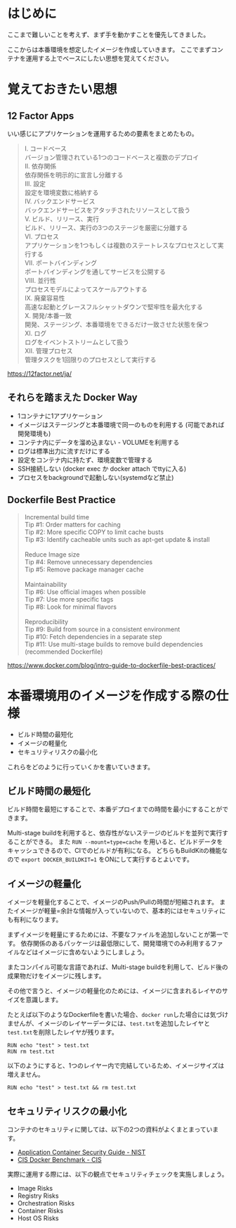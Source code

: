 # はじめに
ここまで難しいことを考えず、まず手を動かすことを優先してきました。

ここからは本番環境を想定したイメージを作成していきます。
ここでまずコンテナを運用する上でベースにしたい思想を覚えてください。

# 覚えておきたい思想

## 12 Factor Apps

いい感じにアプリケーションを運用するための要素をまとめたもの。

> I. コードベース<br />
>  バージョン管理されている1つのコードベースと複数のデプロイ<br />
> II. 依存関係<br />
>  依存関係を明示的に宣言し分離する<br />
> III. 設定<br />
>   設定を環境変数に格納する<br />
> IV. バックエンドサービス<br />
>   バックエンドサービスをアタッチされたリソースとして扱う<br />
> V. ビルド、リリース、実行<br />
>   ビルド、リリース、実行の3つのステージを厳密に分離する<br />
> VI. プロセス<br />
>   アプリケーションを1つもしくは複数のステートレスなプロセスとして実行する<br />
> VII. ポートバインディング<br />
>   ポートバインディングを通してサービスを公開する<br />
> VIII. 並行性<br />
>   プロセスモデルによってスケールアウトする<br />
> IX. 廃棄容易性<br />
>   高速な起動とグレースフルシャットダウンで堅牢性を最大化する<br />
> X. 開発/本番一致<br />
>   開発、ステージング、本番環境をできるだけ一致させた状態を保つ<br />
> XI. ログ<br />
>   ログをイベントストリームとして扱う<br />
> XII. 管理プロセス<br />
>   管理タスクを1回限りのプロセスとして実行する<br />

https://12factor.net/ja/

## それらを踏まえた Docker Way
- 1コンテナに1アプリケーション
- イメージはステージングと本番環境で同一のものを利用する (可能であれば開発環境も)
- コンテナ内にデータを溜め込まない - VOLUMEを利用する
- ログは標準出力に流すだけにする
- 設定をコンテナ内に持たず、環境変数で管理する
- SSH接続しない (docker exec か docker attach でttyに入る)
- プロセスをbackgroundで起動しない(systemdなど禁止)

## Dockerfile Best Practice
> Incremental build time<br/>
> Tip #1: Order matters for caching<br/>
> Tip #2: More specific COPY to limit cache busts<br/>
> Tip #3: Identify cacheable units such as apt-get update & install<br/><br/>
> Reduce Image size<br/>
> Tip #4: Remove unnecessary dependencies<br/>
> Tip #5: Remove package manager cache<br/><br/>
> Maintainability<br/>
> Tip #6: Use official images when possible<br/>
> Tip #7: Use more specific tags<br/>
> Tip #8: Look for minimal flavors<br/><br/>
> Reproducibility<br/>
> Tip #9: Build from source in a consistent environment<br/>
> Tip #10: Fetch dependencies in a separate step<br/>
> Tip #11: Use multi-stage builds to remove build dependencies (recommended Dockerfile)

https://www.docker.com/blog/intro-guide-to-dockerfile-best-practices/

# 本番環境用のイメージを作成する際の仕様

- ビルド時間の最短化
- イメージの軽量化
- セキュリティリスクの最小化

これらをどのように行っていくかを書いていきます。

## ビルド時間の最短化
ビルド時間を最短にすることで、本番デプロイまでの時間を最小にすることができます。

Multi-stage buildを利用すると、依存性がないステージのビルドを並列で実行することができる。
また `RUN --mount=type=cache` を用いると、ビルドデータをキャッシュできるので、CIでのビルドが有利になる。
どちらもBuildKitの機能なので `export DOCKER_BUILDKIT=1` をONにして実行するとよいです。

## イメージの軽量化

イメージを軽量化することで、イメージのPush/Pullの時間が短縮されます。
またイメージが軽量=余計な情報が入っていないので、基本的にはセキュリティにも有利になります。

まずイメージを軽量にするためには、不要なファイルを追加しないことが第一です。
依存関係のあるパッケージは最低限にして、開発環境でのみ利用するファイルなどはイメージに含めないようにしましょう。

またコンパイル可能な言語であれば、Multi-stage buildを利用して、ビルド後の成果物だけをイメージに残します。

その他で言うと、イメージの軽量化のためには、イメージに含まれるレイヤのサイズを意識します。

たとえば以下のようなDockerfileを書いた場合、`docker run`した場合には気づけませんが、イメージのレイヤーデータには、`test.txt`を追加したレイヤと`test.txt`を削除したレイヤが残ります。

```
RUN echo "test" > test.txt 
RUN rm test.txt
```

以下のようにすると、1つのレイヤー内で完結しているため、イメージサイズは増えません。
```.env
RUN echo "test" > test.txt && rm test.txt
```

## セキュリティリスクの最小化

コンテナのセキュリティに関しては、以下の2つの資料がよくまとまっています。

- [Application Container Security Guide - NIST](https://www.nist.gov/publications/application-container-security-guide)
- [CIS Docker Benchmark - CIS](https://www.cisecurity.org/benchmark/docker/)

実際に運用する際には、以下の観点でセキュリティチェックを実施しましょう。
- Image Risks
- Registry Risks
- Orchestration Risks
- Container Risks
- Host OS Risks